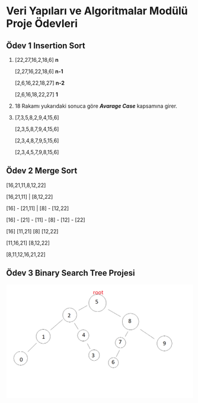# Veri Yapıları ve Algoritmalar Modülü Proje Ödevleri

## Ödev 1 Insertion Sort

1) [22,27,16,2,18,6] **n**

   [2,27,16,22,18,6] **n-1**

   [2,6,16,22,18,27] **n-2**

   [2,6,16,18,22,27] **1**

3) 18 Rakamı yukarıdaki sonuca göre ***Avarage Case*** kapsamına girer.

4) [7,3,5,8,2,9,4,15,6] 

   [2,3,5,8,7,9,4,15,6]

   [2,3,4,8,7,9,5,15,6]

   [2,3,4,5,7,9,8,15,6]

## Ödev 2 Merge Sort

[16,21,11,8,12,22]

[16,21,11]    |    [8,12,22]

[16] - [21,11]  |  [8]  -  [12,22]

[16] - [21] - [11] - [8] - [12] - [22]

[16]  [11,21]       [8]  [12,22]

[11,16,21]          [8,12,22]

[8,11,12,16,21,22]

## Ödev 3 Binary Search Tree Projesi

![binary search tree](img/binary-search-tree.png)
